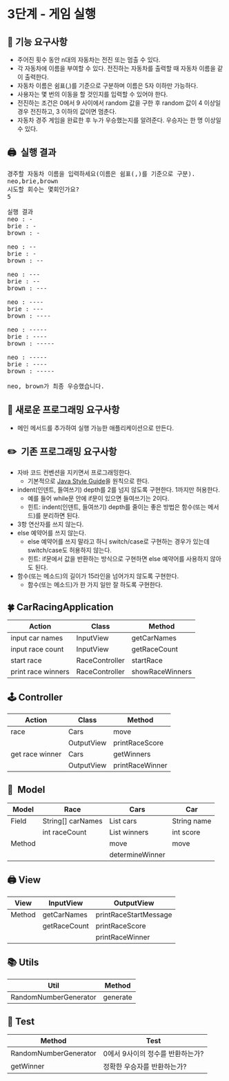 # 3단계 - 게임 실행

## **🚀 기능 요구사항**

- 주어진 횟수 동안 n대의 자동차는 전진 또는 멈출 수 있다.
- 각 자동차에 이름을 부여할 수 있다. 전진하는 자동차를 출력할 때 자동차 이름을 같이 출력한다.
- 자동차 이름은 쉼표(,)를 기준으로 구분하며 이름은 5자 이하만 가능하다.
- 사용자는 몇 번의 이동을 할 것인지를 입력할 수 있어야 한다.
- 전진하는 조건은 0에서 9 사이에서 random 값을 구한 후 random 값이 4 이상일 경우 전진하고, 3 이하의 값이면 멈춘다.
- 자동차 경주 게임을 완료한 후 누가 우승했는지를 알려준다. 우승자는 한 명 이상일 수 있다.

## 🖨️  실행 결과

<pre>
경주할 자동차 이름을 입력하세요(이름은 쉼표(,)를 기준으로 구분).
neo,brie,brown
시도할 회수는 몇회인가요?
5

실행 결과
neo : -
brie : -
brown : -

neo : --
brie : -
brown : --

neo : ---
brie : --
brown : ---

neo : ----
brie : ---
brown : ----

neo : -----
brie : ----
brown : -----

neo : -----
brie : ----
brown : -----

neo, brown가 최종 우승했습니다.
</pre>

## **🎯 새로운 프로그래밍 요구사항**

- 메인 메서드를 추가하여 실행 가능한 애플리케이션으로 만든다.

## **✏️  기존 프로그래밍 요구사항**

- 자바 코드 컨벤션을 지키면서 프로그래밍한다.
  - 기본적으로 [Java Style Guide](https://github.com/woowacourse/woowacourse-docs/tree/master/styleguide/java)을 원칙으로 한다.
- indent(인덴트, 들여쓰기) depth를 2를 넘지 않도록 구현한다. 1까지만 허용한다.
  - 예를 들어 while문 안에 if문이 있으면 들여쓰기는 2이다.
  - 힌트: indent(인덴트, 들여쓰기) depth를 줄이는 좋은 방법은 함수(또는 메서드)를 분리하면 된다.
- 3항 연산자를 쓰지 않는다.
- else 예약어를 쓰지 않는다.
  - else 예약어를 쓰지 말라고 하니 switch/case로 구현하는 경우가 있는데 switch/case도 허용하지 않는다.
  - 힌트: if문에서 값을 반환하는 방식으로 구현하면 else 예약어를 사용하지 않아도 된다.
- 함수(또는 메소드)의 길이가 15라인을 넘어가지 않도록 구현한다.
  - 함수(또는 메소드)가 한 가지 일만 잘 하도록 구현한다.

## 🍀 CarRacingApplication

| Action | Class | Method |
| --- | --- | --- |
| input car names | InputView | getCarNames |
| input race count | InputView | getRaceCount |
| start race | RaceController | startRace |
| print race winners | RaceController | showRaceWinners |

## 🕹️ Controller

| Action | Class | Method |
| --- | --- | --- |
| race | Cars | move |
|  | OutputView | printRaceScore |
| get race winner | Cars | getWinners |
|  | OutputView | printRaceWinner |

## 🚗  Model

| Model | Race | Cars | Car |
| --- | --- | --- | --- |
| Field | String[] carNames | List<Car> cars | String name |
|  | int raceCount | List<Car> winners | int score |
| Method |  | move | move |
|  |  | determineWinner |  |

## 🖨️ View

| View | InputView | OutputView |
| --- | --- | --- |
| Method | getCarNames | printRaceStartMessage |
|  | getRaceCount | printRaceScore |
|  |  | printRaceWinner |

## **📚 Utils**

| Util | Method |
| --- | --- |
| RandomNumberGenerator | generate |

## **🧪 Test**

| Method | Test |
| --- | --- |
| RandomNumberGenerator | 0에서 9사이의 정수를 반환하는가? |
| getWinner | 정확한 우승자를 반환하는가? |